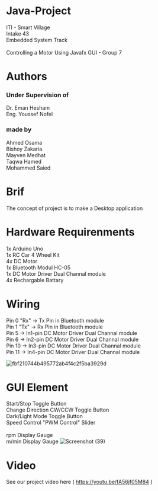 # Java-Project

ITI - Smart Village\
Intake 43\
Embedded System Track\
\
Controlling a Motor Using Javafx GUI - Group 7

# Authors
### Under Supervision of
Dr. Eman Hesham\
Eng. Youssef Nofel

### made by
Ahmed Osama\
Bishoy Zakaria\
Mayven Medhat\
Taqwa Hamed\
Mohammed Saied

# Brif
The concept of project is to make a Desktop application 
# Hardware Requirenments

1x Arduino Uno\
1x RC Car 4 Wheel Kit\
4x DC Motor\
1x Bluetooth Modul HC-05\
1x DC Motor Driver Dual Channal module\
4x Rechargable Battary

# Wiring

Pin 0 "Rx" -> Tx Pin in Bluetooth module\
Pin 1 "Tx" -> Rx Pin in Bluetooth module\
Pin 5 -> In1-pin DC Motor Driver Dual Channal module\
Pin 6 -> In2-pin DC Motor Driver Dual Channal module\
Pin 10 -> In3-pin DC Motor Driver Dual Channal module\
Pin 11 -> In4-pin DC Motor Driver Dual Channal module

![fbf210744b495772ab4f4c2f5ba3929d](https://user-images.githubusercontent.com/117446840/206028771-376d1b75-3a88-4f5b-acfe-72dd7ac3d0e1.jpg)



# GUI Element

Start/Stop Toggle Button\
Change Direction CW/CCW Toggle Button\
Dark/Light Mode Toggle Button\
Speed Control "PWM Control" Slider\
\
rpm Display Gauge\
m/min Display Gauge
![Screenshot (39)](https://user-images.githubusercontent.com/117446840/206028837-b98c7626-b24b-462f-a734-9bc1cda495a1.png)


# Video
See our project video here ( https://youtu.be/fA56jf05M84 )

